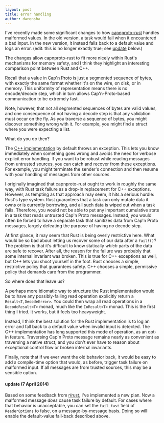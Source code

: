 ```yaml
---
layout: post
title: error handling
author: dwrensha
---
```


I've recently made some significant changes
to how [capnproto-rust](https://www.github.com/dwrensha/capnproto-rust)
handles malformed values.
In the old
version, a task would fail when
it encountered a bad input.
In the new version, it instead
falls back to a default value
and logs an error.
(edit: this is no longer exactly true; see [update](#update) below.)


The changes allow capnproto-rust
to fit more nicely
within Rust's mechanisms for
memory safety,
and I think they
highlight an interesting comparison point between
Rust and C++.


Recall that
a value in [Cap'n Proto](http://kentonv.github.io/capnproto/) is just a
segmented sequence of bytes,
with exactly the same format
whether it's on the wire, on
disk, or in memory.
This uniformity of representation
means there
is no encode/decode step,
which in turn allows
Cap'n-Proto-based communication
to be
extremely fast.


Note, however, that
not all segmented sequences of bytes
are valid values,
and one consequence of
not having a decode step
is that
any
validation must occur on the fly.
As you traverse a
sequence of bytes,
you might discover something
wrong with it.
For example, you might find a struct
where you were expecting a list.

What do you do then?

The
[C++ implementation](https://www.github.com/kentonv/capnproto)
by default
throws an exception.
This lets you know immediately when something goes wrong
and avoids the need for verbose
explicit error handling.
If you want to be robust while reading messages from untrusted sources,
you can catch and recover from these exceptions.
For example, you might terminate the sender's connection
and then resume with your handling
of messages from other sources.


I originally imagined that capnproto-rust
ought to work in roughly the same way,
with Rust task failure
as a drop-in replacement for
C++ exceptions.
However, as tempting as that approach may seem, it
hits a serious hurdle: Rust's type system.
Rust guarantees
that a task can only mutate
data it owns or is currently borrowing,
and all such data is wiped out when a task fails.
Therefore, you would not be
able to put any important cumulative state
in a task that reads untrusted Cap'n Proto messages.
Instead, you would often be forced to have a separate
task that sanitizes data from Cap'n Proto messages,
largely defeating
the purpose of having no decode step.

At first glance, it may seem that Rust is being
overly restrictive here. What would be so bad
about letting us recover
some of our data after a `fail!()`?
The problem
is that it's difficult
to know statically *which*
parts of the
data are safe to recover.
After all, the reason for the failure
was probably that some internal invariant
was broken.
This is true for C++ exceptions as well, but
C++ lets you shoot yourself in the foot.
Rust chooses a simple, restrictive policy that
guarantees safety. C++ chooses a simple,
permissive policy that demands care from the programmer.

So where does that leave us?

A perhaps more idiomatic way to structure the Rust implementation would be
to have
any possibly-failing read operation explicitly return
a `Result<T,DecodeError>`.
You could then wrap all read operations in a
`DecodeResult<T>` monad, much like the `IoResult<T>` monad.
This is the first thing I tried. It works, but it feels too heavyweight.

Instead, I think the best solution for the Rust implementation
is to log an error and fall back to a default value
when invalid input is detected.
The C++ implementation
has long supported this mode of operation,
as an opt-in feature.
Traversing Cap'n Proto message remains
nearly as convenient as traversing a
native struct,
and you don't ever have to
reason about exceptional control flow
or broken internal invariants.


Finally, note that if we ever want the old behavior back,
it would be easy to add a compile-time option
that would, as before, trigger task failure on malformed
input. If all messages are from trusted sources, this may be
a sensible option.


#### update (7 April 2014) <a name="update"></a>

Based on some feedback
from [r/rust](http://www.reddit.com/r/rust/comments/22d36q/error_handling_in_capnprotorust/),
I've implemented a new plan.
Now a malformed message *does* cause task failure by default.
For cases where that behavior is unacceptable,
you can set the `fail_fast` field of `ReaderOptions` to false,
on a message-by-message basis. Doing so will
enable the default-value fall-back described above.

